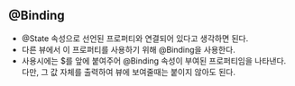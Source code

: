## @Binding
  - @State 속성으로 선언된 프로퍼티와 연결되어 있다고 생각하면 된다.
  - 다른 뷰에서 이 프로퍼티를 사용하기 위해 @Binding을 사용한다.
  - 사용시에는 $를 앞에 붙여주어 @Binding 속성이 부여된 프로퍼티임을 나타낸다. 다만, 그 값 자체를 출력하여 뷰에 보여줄때는 붙이지 않아도 된다.
